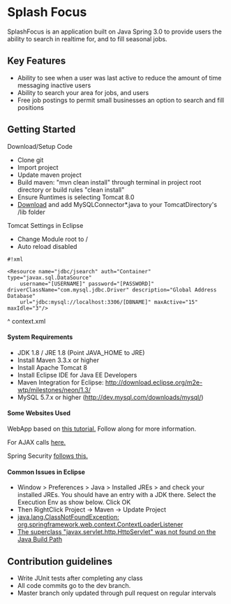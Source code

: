 # Splash Focus

SplashFocus is an application built on Java Spring 3.0 to provide users the ability to search in realtime for, and to fill seasonal jobs.

## Key Features

* Ability to see when a user was last active to reduce the amount of time messaging inactive users
* Ability to search your area for jobs, and users
* Free job postings to permit small businesses an option to search and fill positions

## Getting Started

Download/Setup Code
+ Clone git
+ Import project
+ Update maven project
+ Build maven: "mvn clean install" through terminal in project root directory or build rules "clean install"
+ Ensure Runtimes is selecting Tomcat 8.0
+ [Download](https://bitbucket.org/awhipp/bitsngigs/downloads/mysql-connector-java-5.1.38-bin.jar) and add MySQLConnector*.java to your TomcatDirectory's /lib folder

Tomcat Settings in Eclipse
+ Change Module root to /
+ Auto reload disabled


```
#!xml

<Resource name="jdbc/jsearch" auth="Container" type="javax.sql.DataSource"
    username="[USERNAME]" password="[PASSWORD]" driverClassName="com.mysql.jdbc.Driver" description="Global Address Database"
    url="jdbc:mysql://localhost:3306/[DBNAME]" maxActive="15" maxIdle="3"/>
```
^ context.xml

#### System Requirements

* JDK 1.8 / JRE 1.8 (Point JAVA_HOME to JRE)
* Install Maven 3.3.x or higher
* Install Apache Tomcat 8
* Install Eclipse IDE for Java EE Developers
* Maven Integration for Eclipse: http://download.eclipse.org/m2e-wtp/milestones/neon/1.3/
* MySQL 5.7.x or higher (http://dev.mysql.com/downloads/mysql/)


#### Some Websites Used

WebApp based on [this tutorial.](http://crunchify.com/simplest-spring-mvc-hello-world-example-tutorial-spring-model-view-controller-tips/) Follow along for more information.

For AJAX calls [here.](http://crunchify.com/how-to-use-ajax-jquery-in-spring-web-mvc-jsp-example/)

Spring Security [follows this.](http://www.beingjavaguys.com/2014/05/spring-security-authentication-and.html?m=1)

####  Common Issues in Eclipse

+  Window > Preferences > Java > Installed JREs > and check your installed JREs. You should have an entry with a JDK there. Select the Execution Env as show below. Click OK 
+  Then RightClick Project -> Maven -> Update Project
+  [java.lang.ClassNotFoundException: org.springframework.web.context.ContextLoaderListener](http://stackoverflow.com/questions/6210757/java-lang-classnotfoundexception-org-springframework-web-context-contextloaderl)
+ [The superclass "javax.servlet.http.HttpServlet" was not found on the Java Build Path](http://stackoverflow.com/questions/22756153/the-superclass-javax-servlet-http-httpservlet-was-not-found-on-the-java-build)

## Contribution guidelines

* Write JUnit tests after completing any class
* All code commits go to the dev branch.
* Master branch only updated through pull request on regular intervals
